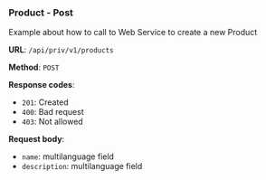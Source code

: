 ### Product - Post

Example about how to call to Web Service to create a new Product

**URL**: `/api/priv/v1/products`

**Method**: `POST`

**Response codes**: 
* `201`: Created
* `400`: Bad request
* `403`: Not allowed
  
**Request body**: 
* `name`: multilanguage field
* `description`: multilanguage field
